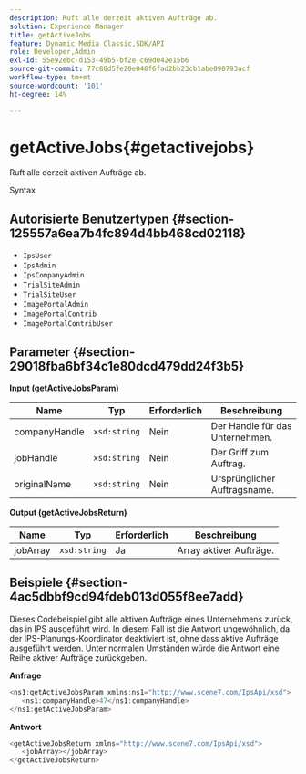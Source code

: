 ```yaml
---
description: Ruft alle derzeit aktiven Aufträge ab.
solution: Experience Manager
title: getActiveJobs
feature: Dynamic Media Classic,SDK/API
role: Developer,Admin
exl-id: 55e92ebc-d153-49b5-bf2e-c69d042e15b6
source-git-commit: 77c88d5fe20e048f6fad2bb23cb1abe090793acf
workflow-type: tm+mt
source-wordcount: '101'
ht-degree: 14%

---
```


# getActiveJobs{#getactivejobs}

Ruft alle derzeit aktiven Aufträge ab.

Syntax

## Autorisierte Benutzertypen {#section-125557a6ea7b4fc894d4bb468cd02118}

* `IpsUser`
* `IpsAdmin`
* `IpsCompanyAdmin`
* `TrialSiteAdmin`
* `TrialSiteUser`
* `ImagePortalAdmin`
* `ImagePortalContrib`
* `ImagePortalContribUser`

## Parameter {#section-29018fba6bf34c1e80dcd479dd24f3b5}

**Input (getActiveJobsParam)**

| Name | Typ | Erforderlich | Beschreibung |
|---|---|---|---|
| companyHandle | `xsd:string` | Nein | Der Handle für das Unternehmen. |
| jobHandle | `xsd:string` | Nein | Der Griff zum Auftrag. |
| originalName | `xsd:string` | Nein | Ursprünglicher Auftragsname. |

**Output (getActiveJobsReturn)**

| Name | Typ | Erforderlich | Beschreibung |
|---|---|---|---|
| jobArray | `xsd:string` | Ja | Array aktiver Aufträge. |

## Beispiele {#section-4ac5dbbf9cd94fdeb013d055f8ee7add}

Dieses Codebeispiel gibt alle aktiven Aufträge eines Unternehmens zurück, das in IPS ausgeführt wird. In diesem Fall ist die Antwort ungewöhnlich, da der IPS-Planungs-Koordinator deaktiviert ist, ohne dass aktive Aufträge ausgeführt werden. Unter normalen Umständen würde die Antwort eine Reihe aktiver Aufträge zurückgeben.

**Anfrage**

```java
<ns1:getActiveJobsParam xmlns:ns1="http://www.scene7.com/IpsApi/xsd">
   <ns1:companyHandle>47</ns1:companyHandle>
</ns1:getActiveJobsParam>
```

**Antwort**

```java
<getActiveJobsReturn xmlns="http://www.scene7.com/IpsApi/xsd">
   <jobArray></jobArray>
</getActiveJobsReturn>
```
